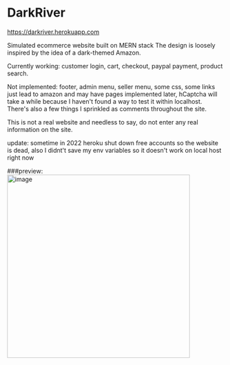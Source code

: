 # DarkRiver

https://darkriver.herokuapp.com

Simulated ecommerce website built on MERN stack
The design is loosely inspired by the idea of a dark-themed Amazon.

Currently working: customer login, cart, checkout, paypal payment, product search.

Not implemented: footer, admin menu, seller menu, some css, some links just lead to amazon and may have pages implemented later, hCaptcha will take a while because I haven't found a way to test it within localhost. There's also a few things I sprinkled as comments throughout the site.

This is not a real website and needless to say, do not enter any real information on the site.

update: sometime in 2022 heroku shut down free accounts so the website is dead, also I didnt't save my env variables so it doesn't work on local host right now

###preview:
<img width="424" alt="image" src="https://user-images.githubusercontent.com/101823343/214951156-9a1d3a95-a38e-40ff-bdef-4bb25ebf4547.png">
